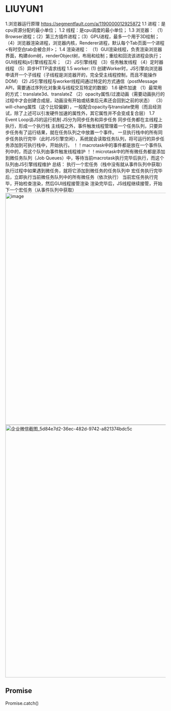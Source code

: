 # LIUYUN1
1.浏览器运行原理
https://segmentfault.com/a/1190000012925872
1.1 进程：是cpu资源分配的最小单位；
1.2 线程：是cpu调度的最小单位；
1.3 浏览器：
    （1）Browser进程；（2）第三方插件进程；（3）GPU进程，最多一个用于3D绘制；（4）浏览器渲染进程，浏览器内核，Renderer进程，默认每个Tab页面一个进程<有时空白tab会被合并>；
1.4 渲染进程：
    （1）GUI渲染线程，负责渲染浏览器界面，构建dom树，renderObject树，布局和绘制；重绘和回流该进程会执行；GUI线程和js引擎线程互斥；
    （2）JS引擎线程
    （3）任务触发线程
    （4）定时器线程
    （5）异步HTTP请求线程
1.5 worker:
    (1) 创建Worker时，JS引擎向浏览器申请开一个子线程（子线程是浏览器开的，完全受主线程控制，而且不能操作DOM）
    (2) JS引擎线程与worker线程间通过特定的方式通信（postMessage API，需要通过序列化对象来与线程交互特定的数据）
1.6 硬件加速
   （1）最常用的方式：translate3d、translateZ
   （2）opacity属性/过渡动画（需要动画执行的过程中才会创建合成层，动画没有开始或结束后元素还会回到之前的状态）
   （3）will-chang属性（这个比较偏僻），一般配合opacity与translate使用（而且经测试，除了上述可以引发硬件加速的属性外，其它属性并不会变成复合层）
1.7 Event Loop谈JS的运行机制
JS分为同步任务和异步任务
同步任务都在主线程上执行，形成一个执行栈
主线程之外，事件触发线程管理着一个任务队列，只要异步任务有了运行结果，就在任务队列之中放置一个事件。
一旦执行栈中的所有同步任务执行完毕（此时JS引擎空闲），系统就会读取任务队列，将可运行的异步任务添加到可执行栈中，开始执行。
！！macrotask中的事件都是放在一个事件队列中的，而这个队列由事件触发线程维护
！！microtask中的所有微任务都是添加到微任务队列（Job Queues）中，等待当前macrotask执行完毕后执行，而这个队列由JS引擎线程维护
总结：
执行一个宏任务（栈中没有就从事件队列中获取）
执行过程中如果遇到微任务，就将它添加到微任务的任务队列中
宏任务执行完毕后，立即执行当前微任务队列中的所有微任务（依次执行）
当前宏任务执行完毕，开始检查渲染，然后GUI线程接管渲染
渲染完毕后，JS线程继续接管，开始下一个宏任务（从事件队列中获取）
<img width="726" alt="image" src="https://user-images.githubusercontent.com/18298598/178404206-e1ed5378-35e3-487f-aeef-1a6814ae2e49.png">
<img width="791" alt="企业微信截图_5d84e7d2-36ec-482d-9742-a821374bdc5c" src="https://user-images.githubusercontent.com/18298598/178404249-29fc7772-69d3-475c-b83d-77b9315b0ccf.png">
<h2>Promise</h2>
<p>Promise.catch()</p>

